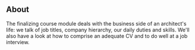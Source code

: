 ## About

The finalizing course module deals with the business side of an architect's life: we talk of job titles, company hierarchy, our daily duties and skills. We'll also have a look at how to comprise an adequate CV and to do well at a job interview.